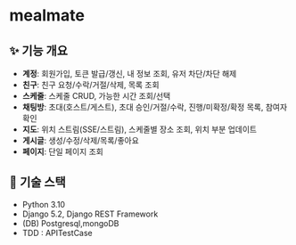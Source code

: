 # mealmate
## ✨ 기능 개요
- **계정**: 회원가입, 토큰 발급/갱신, 내 정보 조회, 유저 차단/차단 해제
- **친구**: 친구 요청/수락/거절/삭제, 목록 조회
- **스케줄**: 스케줄 CRUD, 가능한 시간 조회/선택
- **채팅방**: 초대(호스트/게스트), 초대 승인/거절/수락, 진행/미확정/확정 목록, 참여자 확인
- **지도**: 위치 스트림(SSE/스트림), 스케줄별 장소 조회, 위치 부분 업데이트
- **게시글**: 생성/수정/삭제/목록/좋아요
- **페이지**: 단일 페이지 조회

## 🧱 기술 스택
- Python 3.10
- Django 5.2, Django REST Framework
- (DB) Postgresql,mongoDB
- TDD : APITestCase
